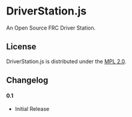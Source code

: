 # DriverStation.js

An Open Source FRC Driver Station.

## License

DriverStation.js is distributed under the [MPL 2.0](http://www.mozilla.org/MPL/2.0/).

## Changelog

#### 0.1
- Initial Release